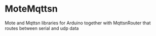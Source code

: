 MoteMqttsn
==========

Mote and Mqttsn libraries for Arduino together with MqttsnRouter that routes between serial and udp data
